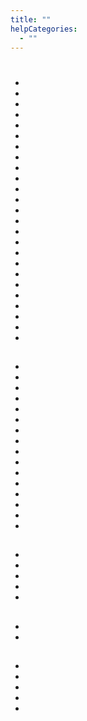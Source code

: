 ```yaml
---
title: ""
helpCategories:
  - ""
---
```

# 



## 

### 



#### 



#### 



## 





- 
- 
- 
- 
- 
- 
- 
- 
- 
- 
- 
- 
- 
- 
- 
- 
- 
- 
- 
- 
- 
- 
- 
- 
- 

## 





- 
- 
- 
- 
- 
- 
- 
- 
- 
- 
- 
- 
- 
- 
- 
- 

## 



- []()
- []()
- []()
- []()
- []()

## 



## 

- 
- 

## 

- []()
- []()
- []()
- []()
- []()